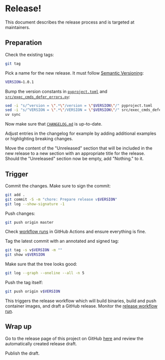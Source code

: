 # Release!

This document describes the release process and is targeted at maintainers.

## Preparation

Check the existing tags:

```sh
git tag
```

Pick a name for the new release. It must follow
[Semantic Versioning](https://semver.org):

```sh
VERSION=1.0.1
```

Bump the version constants in [`pyproject.toml`](pyproject.toml) and
[`src/exec_cmds_defer_errors.py`](src/exec_cmds_defer_errors.py):

```sh
sed -i "s/^version = \".*\"/version = \"$VERSION\"/" pyproject.toml
sed -i "s/^VERSION = \".*\"/VERSION = \"$VERSION\"/" src/exec_cmds_defer_errors.py
uv sync
```

Now make sure that [`CHANGELOG.md`](CHANGELOG.md) is up-to-date.

Adjust entries in the changelog for example by adding additional examples or
highlighting breaking changes.

Move the content of the "Unreleased" section that will be included in the new
release to a new section with an appropriate title for the release. Should the
"Unreleased" section now be empty, add "Nothing." to it.

## Trigger

Commit the changes. Make sure to sign the commit:

```sh
git add .
git commit -S -m "chore: Prepare release v$VERSION"
git log --show-signature -1
```

Push changes:

```sh
git push origin master
```

Check
[workflow runs](https://github.com/trallnag/exec-cmds-defer-errors/actions?query=branch%3Amaster)
in GitHub Actions and ensure everything is fine.

Tag the latest commit with an annotated and signed tag:

```sh
git tag -s v$VERSION -m ""
git show v$VERSION
```

Make sure that the tree looks good:

```sh
git log --graph --oneline --all -n 5
```

Push the tag itself:

```sh
git push origin v$VERSION
```

This triggers the release workflow which will build binaries, build and push
container images, and draft a GitHub release. Monitor the
[release workflow run](https://github.com/trallnag/exec-cmds-defer-errors/actions/workflows/release.yaml).

## Wrap up

Go to the release page of this project on GitHub
[here](https://github.com/trallnag/exec-cmds-defer-errors/releases) and review
the automatically created release draft.

Publish the draft.
